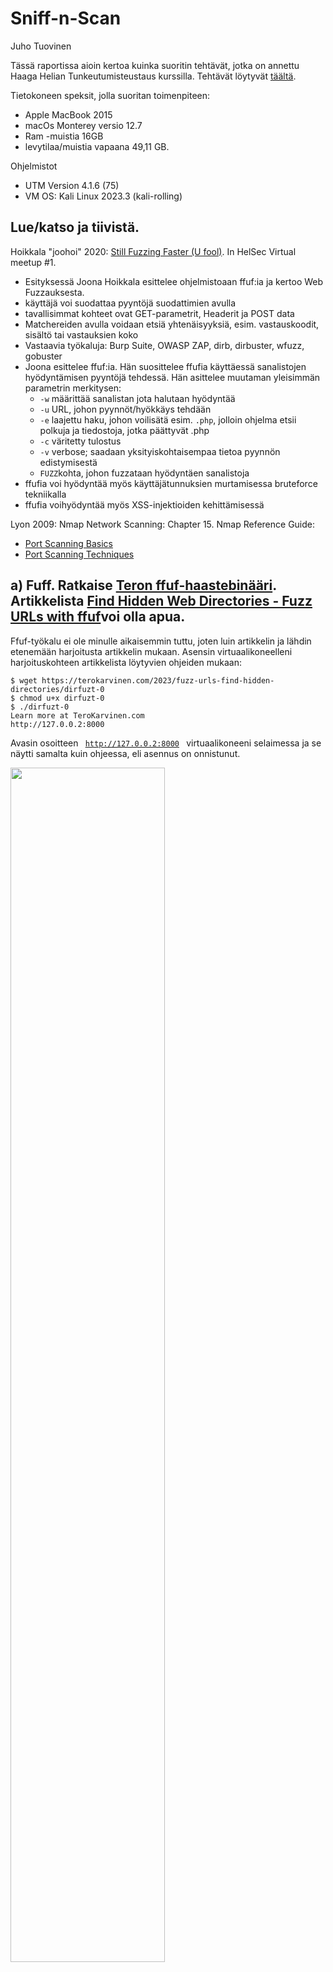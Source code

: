 # Sniff-n-Scan

Juho Tuovinen

Tässä raportissa aioin kertoa kuinka suoritin tehtävät, jotka on annettu Haaga Helian Tunkeutumisteustaus kurssilla. Tehtävät löytyvät [täältä](https://terokarvinen.com/2023/eettinen-hakkerointi-2023/#h2-sniff-n-scan).

Tietokoneen speksit, jolla suoritan toimenpiteen:
- Apple MacBook 2015
- macOs Monterey versio 12.7
- Ram -muistia 16GB
- levytilaa/muistia vapaana 49,11 GB.

Ohjelmistot
- UTM Version 4.1.6 (75)
- VM OS: Kali Linux 2023.3 (kali-rolling)

## Lue/katso ja tiivistä.

Hoikkala "joohoi" 2020: [Still Fuzzing Faster (U fool)](https://www.youtube.com/watch?v=mbmsT3AhwWU). In HelSec Virtual meetup #1.

- Esityksessä Joona Hoikkala esittelee ohjelmistoaan ffuf:ia ja kertoo Web Fuzzauksesta.
- käyttäjä voi suodattaa pyyntöjä suodattimien avulla
- tavallisimmat kohteet ovat GET-parametrit, Headerit ja POST data
- Matchereiden avulla voidaan etsiä yhtenäisyyksiä, esim. vastauskoodit, sisältö tai vastauksien koko
- Vastaavia työkaluja: Burp Suite, OWASP ZAP, dirb, dirbuster, wfuzz, gobuster
- Joona esittelee ffuf:ia. Hän suosittelee ffufia käyttäessä sanalistojen hyödyntämisen pyyntöjä tehdessä. Hän asittelee muutaman yleisimmän parametrin merkitysen:
   * <code>-w</code> määrittää sanalistan jota halutaan hyödyntää
   * <code>-u</code> URL, johon pyynnöt/hyökkäys tehdään
   * <code>-e</code> laajettu haku, johon voilisätä esim. <code>.php</code>, jolloin ohjelma etsii polkuja ja tiedostoja, jotka päättyvät .php
   * <code>-c</code> väritetty tulostus
   * <code>-v</code> verbose; saadaan yksityiskohtaisempaa tietoa pyynnön edistymisestä
   * <code>FUZZ</code>kohta, johon fuzzataan hyödyntäen sanalistoja
- ffufia voi hyödyntää myös käyttäjätunnuksien murtamisessa bruteforce tekniikalla
- ffufia voihyödyntää myös XSS-injektioiden kehittämisessä

Lyon 2009: Nmap Network Scanning: Chapter 15. Nmap Reference Guide:
- [Port Scanning Basics](https://nmap.org/book/man-port-scanning-basics.html)
- [Port Scanning Techniques](https://nmap.org/book/man-port-scanning-techniques.html)

## a) Fuff. Ratkaise [Teron ffuf-haastebinääri](https://terokarvinen.com/2023/fuzz-urls-find-hidden-directories/?fromSearch=ffuf#your-turn---challenge). Artikkelista [Find Hidden Web Directories - Fuzz URLs with ffuf](https://terokarvinen.com/2023/fuzz-urls-find-hidden-directories/)voi olla apua.

Ffuf-työkalu ei ole minulle aikaisemmin tuttu, joten luin artikkelin ja lähdin etenemään harjoitusta artikkelin mukaan. Asensin virtuaalikoneelleni harjoituskohteen artikkelista löytyvien ohjeiden mukaan:

````
$ wget https://terokarvinen.com/2023/fuzz-urls-find-hidden-directories/dirfuzt-0
$ chmod u+x dirfuzt-0
$ ./dirfuzt-0
Learn more at TeroKarvinen.com
http://127.0.0.2:8000

````

Avasin osoitteen <code> http://127.0.0.2:8000 </code> virtuaalikoneeni selaimessa ja se näytti samalta kuin ohjeessa, eli asennus on onnistunut.

<img src="/images/nothing.png" alt="" title="" width="70%" height="70%">

Seuraavaksi asensin ffuf-työkalun artikkelin ohjeiden mukaan:

````
$ wget https://github.com/ffuf/ffuf/releases/download/v2.0.0/ffuf_2.0.0_linux_amd64.tar.gz
$ tar -xf ffuf_2.0.0_linux_amd64.tar.gz
$ ./ffuf
Fuzz Faster U Fool - v2.0.0
...

````

Lastasin Daniel Miesslerin [Seclists](https://github.com/danielmiessler/SecLists) sanalistan.

    $ wget https://raw.githubusercontent.com/danielmiessler/SecLists/master/Discovery/Web-Content/common.txt


Ohjeissa kehotetaan varmuudeksi ottamaan kone pois internetistä, joten teen sen.

Seuraavaksi syötin komennon <code> ./ffuf -w common.txt -u http://127.0.0.2:8000/FUZZ </code> ja tuloste oli seuraava:

````

        /'___\  /'___\           /'___\       
       /\ \__/ /\ \__/  __  __  /\ \__/       
       \ \ ,__\\ \ ,__\/\ \/\ \ \ \ ,__\      
        \ \ \_/ \ \ \_/\ \ \_\ \ \ \ \_/      
         \ \_\   \ \_\  \ \____/  \ \_\       
          \/_/    \/_/   \/___/    \/_/       

       v2.0.0
________________________________________________

 :: Method           : GET
 :: URL              : http://127.0.0.2:8000/FUZZ
 :: Wordlist         : FUZZ: /home/kali/common.txt
 :: Follow redirects : false
 :: Calibration      : false
 :: Timeout          : 10
 :: Threads          : 40
 :: Matcher          : Response status: 200,204,301,302,307,401,403,405,500
________________________________________________

[Status: 200, Size: 132, Words: 6, Lines: 10, Duration: 0ms]
    * FUZZ: .bash_history

[Status: 200, Size: 132, Words: 6, Lines: 10, Duration: 0ms]
    * FUZZ: .bashrc

.... tuloste jatkuu tuhansia rivejä ....
````


TEHTÄVÄ ALKAA:


Latasin harjoituskohteen [dirfuzt-1](https://terokarvinen.com/2023/fuzz-urls-find-hidden-directories/dirfuzt-1) ja ajoin sen. 

````
wget https://terokarvinen.com/2023/fuzz-urls-find-hidden-directories/dirfuzt-1
chmod u+x dirfuzt-1
./dirfuzt-1
````
<img src="/images/nothing.png" alt="" title="" width="70%" height="70%">

Ennen Ffuf:n käyttöä kytken virtuaalikoneen pois verkosta. Kokeilin manuaalisesti löytyisikö sivulta <code>/admin</code>, <code>/secret</code> tai esim <code>/robots.txt</code>, mutta ei löytynyt. Kokeilin ensiksi komentoa <code>./ffuf -w common.txt -u http://127.0.0.2:8000/FUZZ</code>, jossa käytän aikaisemmin ladattua sanalistaa.


````

        /'___\  /'___\           /'___\       
       /\ \__/ /\ \__/  __  __  /\ \__/       
       \ \ ,__\\ \ ,__\/\ \/\ \ \ \ ,__\      
        \ \ \_/ \ \ \_/\ \ \_\ \ \ \ \_/      
         \ \_\   \ \_\  \ \____/  \ \_\       
          \/_/    \/_/   \/___/    \/_/       

       v2.0.0
________________________________________________

 :: Method           : GET
 :: URL              : http://127.0.0.2:8000/FUZZ
 :: Wordlist         : FUZZ: /home/kali/common.txt
 :: Follow redirects : false
 :: Calibration      : false
 :: Timeout          : 10
 :: Threads          : 40
 :: Matcher          : Response status: 200,204,301,302,307,401,403,405,500
________________________________________________

[Status: 200, Size: 154, Words: 9, Lines: 10, Duration: 0ms]
    * FUZZ: .bash_history

[Status: 200, Size: 154, Words: 9, Lines: 10, Duration: 0ms]
    * FUZZ: .bashrc


.... tuloste jatkuu tuhansia rivejä...
````

Tulosteesta nähdään, että jokaisen ei-toivotun vastauksen koko on 154 tavua eli 154 ASCII-merkkiä. Filteröin käyttäen apuna tätä tietoa komennolla <code>./ffuf -w common.txt -u http://127.0.0.2:8000/FUZZ -fs 154</code>. Tulosteesta löytyi seuraavat tiedot:

````
[Status: 301, Size: 41, Words: 3, Lines: 3, Duration: 0ms]
    * FUZZ: .git

[Status: 200, Size: 178, Words: 6, Lines: 11, Duration: 2ms]
    * FUZZ: .git/HEAD

[Status: 200, Size: 178, Words: 6, Lines: 11, Duration: 3ms]
    * FUZZ: .git/index

[Status: 200, Size: 178, Words: 6, Lines: 11, Duration: 3ms]
    * FUZZ: .git/config

[Status: 200, Size: 178, Words: 6, Lines: 11, Duration: 0ms]
    * FUZZ: .git/logs/

[Status: 301, Size: 64, Words: 3, Lines: 3, Duration: 0ms]
    * FUZZ: render/https://www.google.com

[Status: 200, Size: 182, Words: 6, Lines: 11, Duration: 0ms]
    * FUZZ: wp-admin
````
<code>/wp-admin</code>-kansio kuullosti kiinnostavimmalta, joten liitin sen URL:iin <code>http://127.0.0.2:8000/wp-admin</code>. TADAA! Oikeasivu ja lippu löytyi!
<img src="/images/flag.png" alt="" title="" width="70%" height="70%">

Lippu: FLAG{tero-wpadmin-3364c855a2ac87341fc7bcbda955b580}

## b) Fuffme. Asenna [Ffufme](https://terokarvinen.com/2023/fuffme-web-fuzzing-target-debian/) harjoitusmaali paikallisesti omalle koneellesi. Ratkaise tehtävät (kaikki paitsi ei "Content Discovery - Pipes")

Asensin Fuff:in ja Fuffme:n artikkelin ohjeiden mukaan. Otin koneeni pois netistä ja aloitin testaamisen. 

### Basic Content Discovery
Komennolla <code>ffuf -w $HOME/wordlists/common.txt -u http://localhost/cd/basic/FUZZ</code> löysin halutut kansiot <code>class</code> ja <code>development.log</code>.

`````

$ ffuf -w $HOME/wordlists/common.txt -u http://localhost/cd/basic/FUZZ

        /'___\  /'___\           /'___\       
       /\ \__/ /\ \__/  __  __  /\ \__/       
       \ \ ,__\\ \ ,__\/\ \/\ \ \ \ ,__\      
        \ \ \_/ \ \ \_/\ \ \_\ \ \ \ \_/      
         \ \_\   \ \_\  \ \____/  \ \_\       
          \/_/    \/_/   \/___/    \/_/       

       v2.1.0-dev
________________________________________________

 :: Method           : GET
 :: URL              : http://localhost/cd/basic/FUZZ
 :: Wordlist         : FUZZ: /home/kali/wordlists/common.txt
 :: Follow redirects : false
 :: Calibration      : false
 :: Timeout          : 10
 :: Threads          : 40
 :: Matcher          : Response status: 200-299,301,302,307,401,403,405,500
________________________________________________

class                   [Status: 200, Size: 19, Words: 4, Lines: 1, Duration: 20ms]
development.log         [Status: 200, Size: 19, Words: 4, Lines: 1, Duration: 14ms]
:: Progress: [4686/4686] :: Job [1/1] :: 2777 req/sec :: Duration: [0:00:02] :: Errors: 0 ::


`````

### Content Discovery With Recursion

Tässä tehtävässä käytetään recursion-kytkintä. Kytkin kertoo ohjelmalle, että jos se kohtaa hakemiston, sen tulee aloittaa uusi skannaus hakemistossa ja lopettaa kunnes hakemistoja ei enää löydy. Suoritin komennon <code>ffuf -w ~/wordlists/common.txt -recursion -u http://localhost/cd/recursion/FUZZ/</code>, joka käyttää kytkintä. Tuloste näyttää seuraavaa:

````
admin                   [Status: 301, Size: 0, Words: 1, Lines: 1, Duration: 16ms]
[INFO] Adding a new job to the queue: http://localhost/cd/recursion/admin/FUZZ

[INFO] Starting queued job on target: http://localhost/cd/recursion/admin/FUZZ

users                   [Status: 301, Size: 0, Words: 1, Lines: 1, Duration: 6ms]
[INFO] Adding a new job to the queue: http://localhost/cd/recursion/admin/users/FUZZ

[INFO] Starting queued job on target: http://localhost/cd/recursion/admin/users/FUZZ

96                      [Status: 200, Size: 19, Words: 4, Lines: 1, Duration: 16ms]
:: Progress: [4686/4686] :: Job [3/3] :: 2702 req/sec :: Duration: [0:00:01] :: Errors: 0
````

Hakemistot <code>/admin</code>, <code>/admin/users</code> ja <code>/admin/users/96</code> pitäisi löytyä ja niinhän ne löytyivätkin.

### Content Discovery With File Extensions

Tehtävän suomennos: "Olemme törmänneet hakemistoon nimeltä /logs, mutta sisältöä ei nähdä. Voimme tehdä oletuksen, että tässä hakemistossa olevat tiedostot käyttävät .log-tiedostopäätettä. Käytä skannausta -e-kytkimellä määrittääksesi tiedostopääte, joka lisätään jokaisen sanalistan sanan loppuun oikean lokitiedoston löytämiseksi." Lähdin kokeilemaan annetulla komennolla <code>ffuf -w ~/wordlists/common.txt -e .log -u http://localhost/cd/ext/logs/FUZZ/</code>. Skannauksen jälkeen hakemisto <code>/logusers.log</code> pitäisi löytyä.

Tuloste:

````
.......more.....
:: Progress: [8226/9372] :: Job [1/1] :: 2222 req/sec :: Duration: [0:00:03] :: Errors: 0
:: Progress: [8519/9372] :: Job [1/1] :: 2564 req/sec :: Duration: [0:00:03] :: Errors: 0
users.log               [Status: 200, Size: 19, Words: 4, Lines: 1, Duration: 15ms]
:: Progress: [8664/9372] :: Job [1/1] :: 2020 req/sec :: Duration: [0:00:03] :: Errors: 0
:: Progress: [8772/9372] :: Job [1/1] :: 1960 req/sec :: Duration: [0:00:03] :: Errors: 0
......more.....
````
Hakemisto löyty!

### No 404 Status

Tehtävän suomennos: "Ideaalimaailmassa kaikki verkkosivustot vastaisivat oikein oikeilla HTTP-tilakoodilla. Kokeillaan ajaa seuraava ffuf-esimerkki ja katsotaan, mitä tapahtuu: <code>ffuf -w ~/wordlists/common.txt -u http://localhost/cd/no404/FUZZ</code>."

Tuloste on pitkä ja siitä näkyy, että jokainen pyytämäsi tiedosto on palannut löydettynä. Se johtuu siitä, siitä, että verkkosivusto, joka näyttää "Sivua ei löydy" -viestin, ei palauta 404-otsikkotietoa.

"Huomaat, että "Sivua ei löydy" -sivulla on johdonmukaisesti tiedostokoko 669 tavua. Suoritetaan ffuf-komento uudelleen, mutta tällä kertaa käytämme -fs-kytkintä, joka suodattaa pois kaikki tulokset, joiden pituus on 669 tavua: ffuf -w ~/wordlists/common.txt -u http://localhost/cd/no404/FUZZ -fs 669"

Syötin komennon ja sain seuraavan tulosteen:

````
:: Progress: [3516/4686] :: Job [1/1] :: 2061 req/sec :: Duration: [0:00:01] :: Errors: 0
secret                  [Status: 200, Size: 25, Words: 4, Lines: 1, Duration: 10ms]
:: Progress: [3689/4686] :: Job [1/1] :: 1941 req/sec :: Duration: [0:00:01] :: Errors: 0
````
Ohjeen mukaan <code>secret</code>-hakemisto pitäisi löytyä ja niin löytyikin.

### Param Mining

Tehtävän suomennos: "Kun tarkastelet sivua /cd/param/data, näet viestin "Required Parameter Missing", ja sivulle on asetettu HTTP-tilakoodi 400, mikä tarkoittaa Bad Request -virhettä. Käyttämällä seuraavaa pyyntöä, voimme yrittää löytää puuttuvan parametrin: ffuf -w ~/wordlists/parameters.txt -u http://localhost/cd/param/data?FUZZ=1"

Tuloste:

````
debug                   [Status: 200, Size: 24, Words: 3, Lines: 1, Duration: 11ms]
:: Progress: [2450/2588] :: Job [1/1] :: 2702 req/sec :: Duration: [0:00:01] :: Errors: 0
:: Progress: [2588/2588] :: Job [1/1] :: 2150 req/sec :: Duration: [0:00:01] :: Errors: 0
:: Progress: [2588/2588] :: Job [1/1] :: 2150 req/sec :: Duration: [0:00:01] :: Errors: 0
````

Ohjeen mukaan puuttuva parametri <code>debug</code> pitäisi löytyä ja niin löytyikin.

### Rate Limited

Tehtävän suomennos: "Ajoittain palvelut rajoittavat pyyntöjen määrää sekunnissa. Tämä tarkoittaa, että voit lähettää vain tietyn määrän pyyntöjä sekunnissa. Tässä tapauksessa hakemisto, jota yritämme fuzzata, on rajoitettu 50 pyyntöön sekunnissa. Jos yrität ajaa seuraavan komennon, huomaat, että saat paljon 429 HTTP-tilakoodeja, mikä tarkoittaa, että olet tilapäisesti estetty lähettämästä pyyntöjä muutaman sekunnin ajan. Käytämme -mc-kytkintä näyttääksemme vain HTTP-tilakoodit 200 ja 429. Tämä auttaa meitä seuraamaan sekä onnistuneet että rajoitukset aiheuttaneet pyynnöt.

Ajoin ohjeessa annetun komennon <code>ffuf -w ~/wordlists/common.txt -u http://ffuf.test/cd/rate/FUZZ -mc 200,429</code> ja sain seuraavan syötteen:

````
:: Progress: [636/4686] :: Job [1/1] :: 0 req/sec :: Duration: [0:00:00] :: Errors: 597 :
:: Progress: [2199/4686] :: Job [1/1] :: 0 req/sec :: Duration: [0:00:00] :: Errors: 2159
:: Progress: [3544/4686] :: Job [1/1] :: 0 req/sec :: Duration: [0:00:00] :: Errors: 3504
:: Progress: [4686/4686] :: Job [1/1] :: 0 req/sec :: Duration: [0:00:00] :: Errors: 4686
:: Progress: [4686/4686] :: Job [1/1] :: 0 req/sec :: Duration: [0:00:00] :: Errors: 4686
````
Tästä nähdään, että virheitä on paljon ja vastaukset eivät ole tulleet odotetussa ajassa.

"Kokeile nyt ajaa seuraava komento. -p-kytkin aiheuttaa sovelluksen odottavan 0,1 sekuntia jokaista pyyntöä kohti ja -t-kytkin luo 5 versiota ffuf-työkalusta, mikä tarkoittaa enintään 50 pyyntöä sekunnissa."

    
    ffuf -w ~/wordlists/common.txt -t 5 -p 0.1 -u http://ffuf.test/cd/rate/FUZZ -mc 200,429


Sain tulosteen:

`````
....MORE....
:: Progress: [4680/4686] :: Job [1/1] :: 56 req/sec :: Duration: [0:01:35] :: Errors: 468
:: Progress: [4685/4686] :: Job [1/1] :: 56 req/sec :: Duration: [0:01:35] :: Errors: 468
:: Progress: [4686/4686] :: Job [1/1] :: 56 req/sec :: Duration: [0:01:35] :: Errors: 468
:: Progress: [4686/4686] :: Job [1/1] :: 51 req/sec :: Duration: [0:01:35] :: Errors: 468
`````

En saanut toivottua tulosta. Tiedostoa <code>oracle</code> ei löytynyt. Vian selvitys kesken.

### Subdomains - Virtual Host Enumeration

Tehtävän suomennos: "FFUF:ia voidaan käyttää aliverkkotunnusten löytämiseen virtuaalisten isäntien ja Host-otsikon muuttamisen avulla. Kokeile ajaa seuraava FFUF-komento: <code>ffuf -w ~/wordlists/subdomains.txt -H "Host: FUZZ.ffuf.me" -u http://localhost</code>"

Tuloste:

`````
....MORE....
:: Progress: [1907/1907] :: Job [1/1] :: 1459 req/sec :: Duration: [0:00:01] :: Errors: 0
:: Progress: [1907/1907] :: Job [1/1] :: 1459 req/sec :: Duration: [0:00:01] :: Errors: 0
:: Progress: [1907/1907] :: Job [1/1] :: 1459 req/sec :: Duration: [0:00:01] :: Errors: 0

`````
"Kun tarkastelet tuloksia, huomaat, että jokainen tulos palautuu koon ollessa 1495 tavua. Kokeile nyt ajaa alla oleva FFUF-skannaus, mutta tällä kertaa käytä -fs-kytkintä suodattaaksesi pois kaikki tulokset, joiden koko on 1495 tavua: <code>ffuf -w ~/wordlists/subdomains.txt -H "Host: FUZZ.ffuf.me" -u http://localhost -fs 1495</code>"

Tuloste:

`````
redhat                  [Status: 200, Size: 15, Words: 2, Lines: 1, Duration: 3ms]
:: Progress: [1907/1907] :: Job [1/1] :: 0 req/sec :: Duration: [0:00:00] :: Errors: 0 ::
`````

Tehtävän mukaan subdomain <code>redhat</code> pitäisi löytyä ja niinhän se löytyi!

## Porttiskannaa paikallinen kone (127.0.0.2 tms), sieppaa liikenne snifferillä, analysoi.
Ensiksi varmistin, että koneeni on kytketty pois internetistä vahinkojen välttämiseksi.
### nmap TCP connect scan -sT

Annoin komennon <code>nmap -sT localhost</code> ja käynnistin Wiresharkin analysoidakseni tuloksia.

Nmap:

````
Starting Nmap 7.94 ( https://nmap.org ) at 2023-11-04 13:10 EET
mass_dns: warning: Unable to determine any DNS servers. Reverse DNS is disabled. Try using --system-dns or specify valid servers with --dns-servers
Nmap scan report for localhost (127.0.0.1)
Host is up (0.00018s latency).
Other addresses for localhost (not scanned): ::1
Not shown: 999 closed tcp ports (conn-refused)
PORT   STATE SERVICE
80/tcp open  http

Nmap done: 1 IP address (1 host up) scanned in 0.13 seconds

````
Portti 80 on auki edellisestä tehtävästä (ffufme).

<code>-sT localhost</code> parametri määrittää Nmapin suorittamaan TCP-yhteyskävelyskannauksen eli Nmap yrittää muodostaa täydellisen TCP-yhteyden jokaisen skannatun kohteen kanssa. Se käyttää TCP Three-Way Handshakea jokaisen tarkastellun portin kohdalla.

Wireshark:

<img src="/images/wire1.png" alt="wire" title="wire" width="70%" height="70%">

Kuvasta näkyy, että Three-Way Handshake on tapahtunut onnistuneesti porttiin 80 <code>[SYN]</code>, <code>[SYN, ACK]</code>, <code>[ACK]</code>. Muista porteista ei saada tuloksia.

### d) nmap TCP SYN "used to be stealth" scan, -sS (tätä käytetään skannatessa useimmin)

Ajoin komennon <code>sudo nmap -sS localhost</code>. Tuloste:

`````
Starting Nmap 7.94 ( https://nmap.org ) at 2023-11-05 00:37 EET
mass_dns: warning: Unable to determine any DNS servers. Reverse DNS is disabled. Try using --system-dns or specify valid servers with --dns-servers
Nmap scan report for localhost (127.0.0.1)
Host is up (0.0000090s latency).
Other addresses for localhost (not scanned): ::1
Not shown: 999 closed tcp ports (reset)
PORT   STATE SERVICE
80/tcp open  http

Nmap done: 1 IP address (1 host up) scanned in 0.14 seconds
`````

Sain seuraavat tulokset Wiresharkista:

<img src="/images/wire2.png" alt="wire" title="wire" width="70%" height="70%">

Tuloksista näkyy, että Three-Way Handshake on aloitettu ja porttiin 80 on lähetetty SYN-lippu. Tähän on myös vastattu SYN/ACK-lipulla, mutta viimeisestä vaiheetta (ACK) ei tapahdukaan. Muista porteista ei saada tuloksia.

### e) nmap ping sweep -sn

Ajoin komennon <code>nmap -sn localhost</code>. Tuloste:
````
Starting Nmap 7.94 ( https://nmap.org ) at 2023-11-05 01:03 EET
mass_dns: warning: Unable to determine any DNS servers. Reverse DNS is disabled. Try using --system-dns or specify valid servers with --dns-servers
Nmap scan report for localhost (127.0.0.1)
Host is up (0.0012s latency).
Other addresses for localhost (not scanned): ::1
Nmap done: 1 IP address (1 host up) scanned in 0.01 seconds

````
Sain seuraavat tulokset Wiresharkista:

<img src="/images/wire3.png" alt="wire" title="wire" width="70%" height="70%">

Nähdään taas onnistunut Three-Way Handshake portissa 80, mutta oletin näkeväni ICMP-pakettien liikettä. Voi olla mahdollista, että ICMP-pakettien lähetys on estetty.


### f) nmap don't ping -Pn

Suoritetaan skannaus ilman ping-testausta: <code>nmap -Pn localhost</code>. Tuloste:
`````
Starting Nmap 7.94 ( https://nmap.org ) at 2023-11-05 01:18 EET
mass_dns: warning: Unable to determine any DNS servers. Reverse DNS is disabled. Try using --system-dns or specify valid servers with --dns-servers
Nmap scan report for localhost (127.0.0.1)
Host is up (0.00063s latency).
Other addresses for localhost (not scanned): ::1
Not shown: 999 closed tcp ports (conn-refused)
PORT   STATE SERVICE
80/tcp open  http

Nmap done: 1 IP address (1 host up) scanned in 0.14 seconds
`````
Sain seuraavat tulokset Wiresharkista:

<img src="/images/wire4.png" alt="wire" title="wire" width="70%" height="70%">

Koska Nmap ei tee ping-testiä, kuuluisi vain näkyä TCP-pyyntöjä. Ja siltä tulos näyttäisi.

### g) nmap version detection -sV (esimerkki yhdestä palvelusta yhdessä portissa riittää)
Suoritetaan skannaus komennolla <code>nmap -sV -p 80 localhost</code>. Tuloste:
````
Starting Nmap 7.94 ( https://nmap.org ) at 2023-11-05 01:32 EET
mass_dns: warning: Unable to determine any DNS servers. Reverse DNS is disabled. Try using --system-dns or specify valid servers with --dns-servers
Nmap scan report for localhost (127.0.0.1)
Host is up (0.00022s latency).
Other addresses for localhost (not scanned): ::1

PORT   STATE SERVICE VERSION
80/tcp open  http    nginx 1.18.0 (Ubuntu)
Service Info: OS: Linux; CPE: cpe:/o:linux:linux_kernel

Service detection performed. Please report any incorrect results at https://nmap.org/submit/ .
Nmap done: 1 IP address (1 host up) scanned in 6.55 seconds
````
Nmap tunnisti palvelun käyttöjäsrjestelmän (Ubuntu).

Sain seuraavat tulokset Wiresharkista:

<img src="/images/wire5.png" alt="wire" title="wire" width="70%" height="70%">

En huomannut mitään mikä olisi kiinnittänyt huomioni. Tuloksena TCP-pyyntöjä, joita jo aikaisemmin näkyi.

### h) nmap output files -oA foo. Miltä tiedostot näyttävät? Mihin kukin tiedostotyyppi sopii?
Suoritin komennon <code>nmap -oA foo localhost</code> ja Nmap tallensi minulle tiedostot <code>foo.gnmap</code>, <code>foo.nmap</code> ja <code>foo.xml</code>.
- <code>foo.gnmap</code> samankaltainen kuin foo.nmap, mutta se on tarkoitettu käytettäväksi ohjelmallisesti. Se on yleensä tarkoitettu erilaisiin skripteihin tai automatisoituun analyysiin.
- <code>foo.nmap</code> sisältää skannauksen yksityiskohtaiset tulokset (kohdelaitteiden IP-osoitteet, avoimet portit, palveluiden versiot, käytetyt skannaustyypit ja muut yksityiskohdat) Nmapin omassa tekstiformaatissa. Käytetään yksityiskohtaisten skannatiedostojen tallentamiseen ja käsin tehtävään analyysiin.
- <code>foo.xml</code> sisältää skannauksen tulokset XML-muodossa. XML-tiedosto on rakenteellinen ja helposti parsittava tiedostomuoto, jota voidaan käyttää erilaisissa automatisoiduissa prosesseissa.

### i) nmap ajonaikaiset toiminnot (man nmap: runtime interaction): verbosity v/V, help ?, packet tracing p/P, status s (ja moni muu nappi)

Ensiksi ajoin komennon <code>nmap localhost</code> ja painoin "v". Tuloste:

````
Starting Nmap 7.94 ( https://nmap.org ) at 2023-11-05 02:31 EET
mass_dns: warning: Unable to determine any DNS servers. Reverse DNS is disabled. Try using --system-dns or specify valid servers with --dns-servers
Verbosity Increased to 1.
Verbosity Increased to 2.
Discovered open port 39377/tcp on 127.0.0.1
Completed Connect Scan at 02:31, 3.20s elapsed (65535 total ports)
Nmap scan report for localhost (127.0.0.1)
Host is up (0.00018s latency).
Other addresses for localhost (not scanned): ::1
Scanned at 2023-11-05 02:31:09 EET for 3s
Not shown: 65533 closed tcp ports (conn-refused)
PORT      STATE SERVICE
80/tcp    open  http
39377/tcp open  unknown

Read data files from: /usr/bin/../share/nmap
Nmap done: 1 IP address (1 host up) scanned in 3.30 seconds
````
Tämä nosti skannauksen tulostustasoa ja tulosti yksityiskohtaisemmin kuin tavallisessa skannauksessa. 

Seuraavaksi ajoin saman komennon ja painoin "p". Tuloste:
`````
Starting Nmap 7.94 ( https://nmap.org ) at 2023-11-05 02:28 EET
mass_dns: warning: Unable to determine any DNS servers. Reverse DNS is disabled. Try using --system-dns or specify valid servers with --dns-servers
Packet Tracing enabled.
CONN (0.2741s) TCP localhost > 127.0.0.1:2146 => Operation now in progress
CONN (0.2743s) TCP localhost > 127.0.0.1:2966 => Operation now in progress
CONN (0.2744s) TCP localhost > 127.0.0.1:47313 => Operation now in progress
CONN (0.2745s) TCP localhost > 127.0.0.1:34842 => Operation now in progress
CONN (0.2746s) TCP localhost > 127.0.0.1:58131 => Operation now in progress
CONN (0.2747s) TCP localhost > 127.0.0.1:60876 => Operation now in progress
CONN (0.2748s) TCP localhost > 127.0.0.1:31162 => Operation now in progress
CONN (0.2749s) TCP localhost > 127.0.0.1:23987 => Operation now in progress
CONN (0.2750s) TCP localhost > 127.0.0.1:24926 => Operation now in progress
CONN (0.2751s) TCP localhost > 127.0.0.1:31660 => Operation now in progress
CONN (0.2752s) TCP localhost > 127.0.0.1:31351 => Operation now in progress
CONN (0.2753s) TCP localhost > 127.0.0.1:23682 => Operation now in progress
CONN (0.2754s) TCP localhost > 127.0.0.1:39068 => Operation now in progress
CONN (0.2760s) TCP localhost > 127.0.0.1:5747 => Operation now in progress
CONN (0.2761s) TCP localhost > 127.0.0.1:59095 => Operation now in progress
....MORE....
`````
Packet Tracing -toiminto otettiin käyttöön ja se näyttää lähetyt ja vastaanotetut paketit reaaliajassa.

### j) Ninjojen tapaan. Piiloutuuko nmap-skannaus hyvin palvelimelta?
"Vinkkejä: Asenna Apache. Aja nmap-versioskannaus -sV tai -A omaan paikalliseen weppipalvelimeen. Etsi Apachen lokista tätä koskevat rivit. Wiresharkissa "http" on kätevä filtteri, se tulee siihen yläreunan "Apply a display filter..." -kenttään. Nmap-ajon aikana p laittaa packet tracing päälle. Vapaaehtoinen lisäkohta: jääkö Apachen lokiin jokin todiste nmap-versioskannauksesta?"

Asensin Apachen ja käynnistin sen. Lokitiedoista näkee Nmapin lähettämät HTTP-pyynnöt:
`````
$ cat /var/log/apache2/access.log
127.0.0.1 - - [05/Nov/2023:02:45:36 +0200] "GET / HTTP/1.0" 200 10975 "-" "-"
127.0.0.1 - - [05/Nov/2023:02:45:36 +0200] "GET /nmaplowercheck1699145136 HTTP/1.1" 404 451 "-" "Mozilla/5.0 (compatible; Nmap Scripting Engine; https://nmap.org/book/nse.html)"
127.0.0.1 - - [05/Nov/2023:02:45:36 +0200] "POST /sdk HTTP/1.1" 404 451 "-" "Mozilla/5.0 (compatible; Nmap Scripting Engine; https://nmap.org/book/nse.html)"
127.0.0.1 - - [05/Nov/2023:02:45:36 +0200] "GET / HTTP/1.0" 200 10975 "-" "-"
127.0.0.1 - - [05/Nov/2023:02:45:36 +0200] "GET /evox/about HTTP/1.1" 404 451 "-" "Mozilla/5.0 (compatible; Nmap Scripting Engine; https://nmap.org/book/nse.html)"
127.0.0.1 - - [05/Nov/2023:02:45:36 +0200] "GET /HNAP1 HTTP/1.1" 404 451 "-" "Mozilla/5.0 (compatible; Nmap Scripting Engine; https://nmap.org/book/nse.html)"
127.0.0.1 - - [05/Nov/2023:02:45:36 +0200] "GET / HTTP/1.0" 200 10975 "-" "-"
127.0.0.1 - - [05/Nov/2023:02:45:36 +0200] "GET / HTTP/1.1" 200 10956 "-" "-"
127.0.0.1 - - [05/Nov/2023:02:46:59 +0200] "GET / HTTP/1.0" 200 10975 "-" "-"
127.0.0.1 - - [05/Nov/2023:02:46:59 +0200] "GET / HTTP/1.0" 200 10975 "-" "-"
127.0.0.1 - - [05/Nov/2023:02:46:59 +0200] "GET /nmaplowercheck1699145219 HTTP/1.1" 404 451 "-" "Mozilla/5.0 (compatible; Nmap Scripting Engine; https://nmap.org/book/nse.html)"
127.0.0.1 - - [05/Nov/2023:02:46:59 +0200] "POST /sdk HTTP/1.1" 404 451 "-" "Mozilla/5.0 (compatible; Nmap Scripting Engine; https://nmap.org/book/nse.html)"
127.0.0.1 - - [05/Nov/2023:02:46:59 +0200] "GET /evox/about HTTP/1.1" 404 451 "-" "Mozilla/5.0 (compatible; Nmap Scripting Engine; https://nmap.org/book/nse.html)"
127.0.0.1 - - [05/Nov/2023:02:46:59 +0200] "GET /HNAP1 HTTP/1.1" 404 451 "-" "Mozilla/5.0 (compatible; Nmap Scripting Engine; https://nmap.org/book/nse.html)"
127.0.0.1 - - [05/Nov/2023:02:46:59 +0200] "GET / HTTP/1.0" 200 10975 "-" "-"
127.0.0.1 - - [05/Nov/2023:02:46:59 +0200] "GET / HTTP/1.1" 200 10956 "-" "-"
`````
### k) UDP-skannaus. UDP-skannaa paikkalinen kone (-sU). "Mulla olis vitsi UDP:sta, mutta en tiedä menisikö se perille":

Annoin komennon <code>sudo nmap -sU localhost</code>. Tuloste:
`````
Starting Nmap 7.94 ( https://nmap.org ) at 2023-11-05 02:56 EET
mass_dns: warning: Unable to determine any DNS servers. Reverse DNS is disabled. Try using --system-dns or specify valid servers with --dns-servers
Nmap scan report for localhost (127.0.0.1)
Host is up (0.000010s latency).
Other addresses for localhost (not scanned): ::1
All 1000 scanned ports on localhost (127.0.0.1) are in ignored states.
Not shown: 1000 closed udp ports (port-unreach)

Nmap done: 1 IP address (1 host up) scanned in 0.38 seconds
`````
Wireshark:
<img src="/images/wire6.png" alt="wire" title="wire" width="70%" height="70%">

Näyttäisi siltä, että UDP-skannaus tehtiin, mutta pyynnöt eivät mene perille.

### l) Miksi UDP-skannaus on hankalaa ja epäluotettavaa? Miksi UDP-skannauksen kanssa kannattaa käyttää --reason flagia ja snifferiä? (tässä alakohdassa vain vastaus viitteineen, ei tarvita testiä tietokoneella)


## Lähteet


Karvinen, Tero: Oppitunnit 2023-10-23, Tunkeutumistestaus, h2-Hacker Warmup (https://terokarvinen.com/2023/eettinen-hakkerointi-2023/#h2-sniff-n-scan)

https://terokarvinen.com/2023/fuzz-urls-find-hidden-directories

https://terokarvinen.com/2023/fuzz-urls-find-hidden-directories/?fromSearch=ffuf#your-turn---challenge

https://terokarvinen.com/2023/fuffme-web-fuzzing-target-debian/

https://www.youtube.com/watch?v=mbmsT3AhwWU

https://nmap.org/book/man-port-scanning-basics.html

https://nmap.org/book/man-port-scanning-techniques.html


